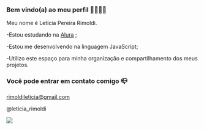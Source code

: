 ### Bem vindo(a) ao meu perfil 👩‍🎓👨‍🎓

Meu nome é Letícia Pereira Rimoldi.

-Estou estudando na [Alura](https://www.alura.com.br) ;

-Estou me desenvolvendo na linguagem JavaScript;

-Utilizo este espaço para minha organização e compartilhamento dos meus projetos.

### Você pode entrar em contato comigo 📪

rimoldileticia@gmail.com

@leticia_rimoldi

![](https://media.tenor.com/PodkbWUKl-kAAAAC/hello-mr-bean.gif)
